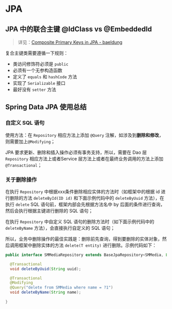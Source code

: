 # JPA

## JPA 中的联合主键 @IdClass vs @EmbeddedId

> 详见：[Composite Primary Keys in JPA - baeldung](https://www.baeldung.com/jpa-composite-primary-keys)

复合主键类需要遵循一下规则：

- 类访问修饰符必须是 `public`
- 必须有一个无参构造函数
- 定义了 `equals` 和 `hashCode` 方法
- 实现了 `Serializable` 接口
- 最好没有 `setter` 方法

## Spring Data JPA 使用总结

### 自定义 SQL 语句

使用方法：在 `Repository` 相应方法上添加 `@Query` 注解，如涉及到**删除和修改**，则需要加上`@Modifying`；

JPA 要求更新、删除和插入操作必须有事务支持，所以，需要在 Dao 层 `Repository` 相应方法上或者Service 层方法上或者在最终业务调用的方法上添加 `@Transactional`；

### 关于删除操作

在执行 `Repository` 中根据xxx条件删除相应实体的方法时（如框架中的根据 id 进行删除的方法 `deleteById(ID id)` 和下面示例代码中的 `deleteByUuid` 方法），在执行 `delete` SQL 语句前，框架内部会先根据方法名中 by 后面的条件进行查询，然后会执行根据主键进行删除的 SQL 语句；

在执行 `Repository` 中自定义 SQL 语句的删除方法时（如下面示例代码中的 `deleteByName` 方法），会直接执行自定义的 SQL 语句；

所以，业务中删除操作的最佳实践是：删除前先查询，得到要删除的实体对象，然后调用框架中删除实体的方法 `delete(T entity)` 进行删除。示例代码如下：

```java
public interface SMMediaRepository extends BaseJpaRepository<SMMedia, Long> {

  @Transactional
  void deleteByUuid(String uuid);

  @Transactional
  @Modifying
  @Query("delete from SMMedia where name = ?1")
  void deleteByName(String name);
  
}
```
